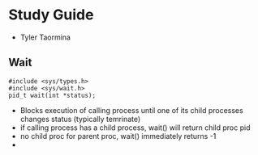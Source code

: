 # Study Guide
- Tyler Taormina

## Wait
```
#include <sys/types.h>
#include <sys/wait.h>
pid_t wait(int *status);
```
- Blocks execution of calling process until one of its child processes changes status (typically temrinate)
- if calling process has a child process, wait() will return child proc pid
- no child proc for parent proc, wait() immediately returns -1
-  

